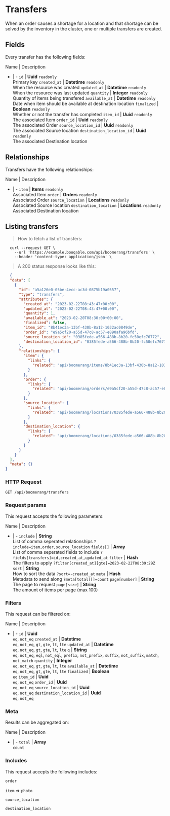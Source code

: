 # Transfers

When an order causes a shortage for a location and that shortage can be solved by the inventory in the cluster, one or multiple transfers are created.

## Fields
Every transfer has the following fields:

Name | Description
- | -
`id` | **Uuid** `readonly`<br>Primary key
`created_at` | **Datetime** `readonly`<br>When the resource was created
`updated_at` | **Datetime** `readonly`<br>When the resource was last updated
`quantity` | **Integer** `readonly`<br>Quantity of items being transfered
`available_at` | **Datetime** `readonly`<br>Date when item should be available at destination location
`finalized` | **Boolean** `readonly`<br>Whether or not the transfer has completed
`item_id` | **Uuid** `readonly`<br>The associated Item
`order_id` | **Uuid** `readonly`<br>The associated Order
`source_location_id` | **Uuid** `readonly`<br>The associated Source location
`destination_location_id` | **Uuid** `readonly`<br>The associated Destination location


## Relationships
Transfers have the following relationships:

Name | Description
- | -
`item` | **Items** `readonly`<br>Associated Item
`order` | **Orders** `readonly`<br>Associated Order
`source_location` | **Locations** `readonly`<br>Associated Source location
`destination_location` | **Locations** `readonly`<br>Associated Destination location


## Listing transfers



> How to fetch a list of transfers:

```shell
  curl --request GET \
    --url 'https://example.booqable.com/api/boomerang/transfers' \
    --header 'content-type: application/json' \
```

> A 200 status response looks like this:

```json
  {
  "data": [
    {
      "id": "a5a126e0-05be-4ecc-ac3d-0875b19a0557",
      "type": "transfers",
      "attributes": {
        "created_at": "2023-02-22T08:43:47+00:00",
        "updated_at": "2023-02-22T08:43:47+00:00",
        "quantity": 1,
        "available_at": "2023-02-20T08:30:00+00:00",
        "finalized": false,
        "item_id": "8b41ec3a-13bf-430b-8a12-1032ac0849de",
        "order_id": "e9a5cf20-a55d-47c8-ac57-e890afa96bfd",
        "source_location_id": "0385fede-a566-488b-8b20-fc50efc76772",
        "destination_location_id": "0385fede-a566-488b-8b20-fc50efc76772"
      },
      "relationships": {
        "item": {
          "links": {
            "related": "api/boomerang/items/8b41ec3a-13bf-430b-8a12-1032ac0849de"
          }
        },
        "order": {
          "links": {
            "related": "api/boomerang/orders/e9a5cf20-a55d-47c8-ac57-e890afa96bfd"
          }
        },
        "source_location": {
          "links": {
            "related": "api/boomerang/locations/0385fede-a566-488b-8b20-fc50efc76772"
          }
        },
        "destination_location": {
          "links": {
            "related": "api/boomerang/locations/0385fede-a566-488b-8b20-fc50efc76772"
          }
        }
      }
    }
  ],
  "meta": {}
}
```

### HTTP Request

`GET /api/boomerang/transfers`

### Request params

This request accepts the following parameters:

Name | Description
- | -
`include` | **String** <br>List of comma seperated relationships `?include=item,order,source_location`
`fields[]` | **Array** <br>List of comma seperated fields to include `?fields[transfers]=id,created_at,updated_at`
`filter` | **Hash** <br>The filters to apply `?filter[created_at][gte]=2023-02-22T08:39:29Z`
`sort` | **String** <br>How to sort the data `?sort=-created_at`
`meta` | **Hash** <br>Metadata to send along `?meta[total][]=count`
`page[number]` | **String** <br>The page to request
`page[size]` | **String** <br>The amount of items per page (max 100)


### Filters

This request can be filtered on:

Name | Description
- | -
`id` | **Uuid** <br>`eq`, `not_eq`
`created_at` | **Datetime** <br>`eq`, `not_eq`, `gt`, `gte`, `lt`, `lte`
`updated_at` | **Datetime** <br>`eq`, `not_eq`, `gt`, `gte`, `lt`, `lte`
`q` | **String** <br>`eq`, `not_eq`, `eql`, `not_eql`, `prefix`, `not_prefix`, `suffix`, `not_suffix`, `match`, `not_match`
`quantity` | **Integer** <br>`eq`, `not_eq`, `gt`, `gte`, `lt`, `lte`
`available_at` | **Datetime** <br>`eq`, `not_eq`, `gt`, `gte`, `lt`, `lte`
`finalized` | **Boolean** <br>`eq`
`item_id` | **Uuid** <br>`eq`, `not_eq`
`order_id` | **Uuid** <br>`eq`, `not_eq`
`source_location_id` | **Uuid** <br>`eq`, `not_eq`
`destination_location_id` | **Uuid** <br>`eq`, `not_eq`


### Meta

Results can be aggregated on:

Name | Description
- | -
`total` | **Array** <br>`count`


### Includes

This request accepts the following includes:

`order`


`item` => 
`photo`




`source_location`


`destination_location`





